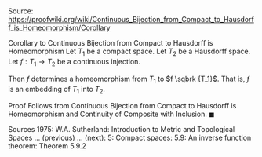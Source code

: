 # 

Source: https://proofwiki.org/wiki/Continuous_Bijection_from_Compact_to_Hausdorff_is_Homeomorphism/Corollary

Corollary to Continuous Bijection from Compact to Hausdorff is Homeomorphism
Let $T_1$ be a compact space.
Let $T_2$ be a Hausdorff space.
Let $f: T_1 \to T_2$ be a continuous injection.

Then $f$ determines a homeomorphism from $T_1$ to $f \sqbrk {T_1}$.
That is, $f$ is an embedding of $T_1$ into $T_2$.


Proof
Follows from Continuous Bijection from Compact to Hausdorff is Homeomorphism and Continuity of Composite with Inclusion.
$\blacksquare$


Sources
1975: W.A. Sutherland: Introduction to Metric and Topological Spaces ... (previous) ... (next): $5$: Compact spaces: $5.9$: An inverse function theorem: Theorem $5.9.2$





